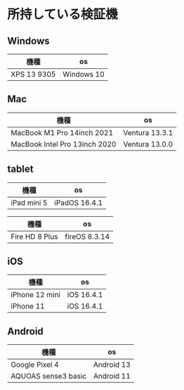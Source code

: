 # 所持している検証機

## Windows

|  機種  |  os  |
| ---- | ---- |
| XPS 13 9305 | Windows 10 |


## Mac

|  機種  |  os  |
| ---- | ---- |
|  MacBook M1 Pro 14inch 2021 | Ventura 13.3.1 |
|  MacBook Intel Pro 13inch 2020 | Ventura 13.0.0 |

## tablet

|  機種  |  os  |
| ---- | ---- |
|  iPad mini 5 | iPadOS 16.4.1  |

|  機種  |  os  |
| ---- | ---- |
|  Fire HD 8 Plus | fireOS 8.3.14 |


## iOS

|  機種  |  os  |
| ---- | ---- |
| iPhone 12 mini | iOS 16.4.1 |
| iPhone 11 | iOS 16.4.1 |

## Android

|  機種  |  os  |
| ---- | ---- |
| Google Pixel 4 | Android 13 |
| AQUOAS sense3 basic | Android 11 |
